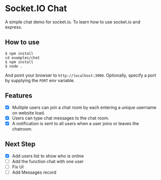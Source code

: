 
# Socket.IO Chat

A simple chat demo for socket.io. To learn how to use socket.io and express.

## How to use

```
$ npm install
cd examples/chat
$ npm install
$ node .
```

And point your browser to `http://localhost:3000`. Optionally, specify
a port by supplying the `PORT` env variable.

## Features

- [x] Multiple users can join a chat room by each entering a unique username
on website load.
- [x] Users can type chat messages to the chat room.
- [x] A notification is sent to all users when a user joins or leaves
the chatroom.

## Next Step
- [x] Add users list to show who is online
- [ ] Add the function chat with one user
- [ ] Fix UI
- [ ] Add Messages record
